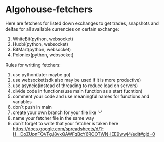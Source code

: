 # Algohouse-fetchers

Here are fetchers for listed down exchanges to get trades, snapshots and deltas for all available currencies on certain exchange:
 1. WhiteBit(python, websocket)
 2. Huobi(python, websocket)
 3. BitMart(python, websocket)
 4. Poloniex(python, websocket)
 
 
Rules for writting fetchers:
  1. use python(later maybe go)
  2. use websocket(sdk also may be used if it is more productive)
  3. use asyncio(instead of threading to reduce load on servers)
  4. divide code in functions(use main function as a start fucntion)
  5. comment your code and use meaningful names for functions and variables
  6. don`t push in main
  7. create your own branch for your file like '<your surname>-<your firstname>'
  8. name your fetcher file in the same way
  9. don`t forget to write that your fetcher is taken here https://docs.google.com/spreadsheets/d/1-H__DoZUpnFQVFgJ8vkQAWFqBcY6ROOTWN-IEE9wwj4/edit#gid=0
 
